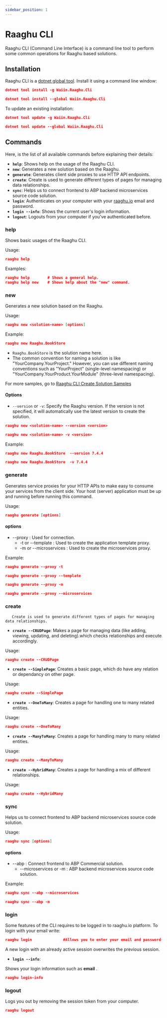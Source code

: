 ```yaml
---
sidebar_position: 1
---
```


# Raaghu CLI

Raaghu CLI (Command Line Interface) is a command line tool to perform some common operations for Raaghu based solutions.


## Installation

Raaghu CLI is a [dotnet global tool](https://www.nuget.org/packages/Waiin.Raaghu.Cli). Install it using a command line window:


````json
dotnet tool install -g Waiin.Raaghu.Cli
````
````json
dotnet tool install --global Waiin.Raaghu.Cli
````

To update an existing installation:

````json
dotnet tool update -g Waiin.Raaghu.Cli
````
````json
dotnet tool update --global Waiin.Raaghu.Cli
````
## Commands

Here, is the list of all available commands before explaining their details:

* **`help`**: Shows help on the usage of the Raaghu CLI.
* **`new`**: Generates a new solution based on the Raaghu.
* **`generate`**: Generates client side proxies to use HTTP API endpoints.
* **`create`**: Create is used to generate different types of pages for managing data relationships.
* **`sync`**: Helps us to connect frontend to ABP backend microservices source code solution.
* **`login`**: Authenticates on your computer with your [raaghu.io](https://raaghu.io/) email and password.
* **`login --info`**: Shows the current user's login information.
* **`logout`**: Logouts from your computer if you've authenticated before.

### help

Shows basic usages of the Raaghu CLI.

Usage:

````json
raaghu help 
````

Examples:

````json
raaghu help        # Shows a general help.
raaghu help new    # Shows help about the "new" command.
````

### new

Generates a new solution based on the Raaghu.

Usage:

````json
raaghu new <solution-name> [options]
````

Example:

````json
raaghu new Raaghu.BookStore
````

* `Raaghu.BookStore` is the solution name here.
* The common convention for naming a solution is like "YourCompany.YourProject." However, you can use different naming conventions such as "YourProject" (single-level namespacing) or "YourCompany.YourProduct.YourModule" (three-level namespacing).

For more samples, go to [Raaghu CLI Create Solution Samples](CLI.md#new)

#### Options
* `--version` or `-v`: Specify the Raaghu version. If the version is not specified, it will automatically use the latest version to create the solution.

````json
raaghu new <solution-name> --version <version>
````
````json
raaghu new <solution-name> -v <version>
````

Example:

````json
raaghu new Raaghu.BookStore  --version 7.4.4
````

````json
raaghu new Raaghu.BookStore  -v 7.4.4
````

### generate

Generates service proxies for your HTTP APIs to make easy to consume your services from the client side. Your host (server) application must be up and running before running this command.

Usage:
```json
raaghu generate [options]
```
#### options

- --proxy : Used for connection.
  - -t or --template : Used to create the application template proxy.
  - -m or --microservices : Used to create the microservices proxy.

Example:
```json
raaghu generate --proxy -t
``` 
```json
raaghu generate --proxy --template
``` 
```json
raaghu generate --proxy -m
```
```json
raaghu generate --proxy --microservices
```

### create

       Create is used to generate different types of pages for managing data relationships. 

* **`create --CRUDPage`**: Makes a page for managing data (like adding, viewing, updating, and deleting).which checks relationships and execute accordingly.

Usage:
```json
raaghu create --CRUDPage
```

* **`create --SimplePage`**: Creates a basic page, which do have any relation or dependancy on other page.

Usage:
```json
raaghu create --SimplePage
```
* **`create --OneToMany`**: Creates a page for handling one to many related entities.

Usage:
```json
raaghu create --OneToMany
```
* **`create --ManyToMany`**: Creates a page for handling many to many related entities.

Usage:
```json
raaghu create --ManyToMany
```
* **`create --HybridMany`**: Creates a page for handling a mix of different relationships.

Usage:
```json
raaghu create --HybridMany
```
### sync 

 Helps us to connect frontend to ABP backend microservices source code solution.

Usage:
```json
raaghu sync [options]
```

#### options

- --abp : Connect frontend to ABP Commercial solution.
  - --microservices or -m : ABP backend microservices source code solution.

Example:
```json
raaghu sync --abp --microservices
``` 
```json
raaghu sync --abp -m
```

### login

Some features of the CLI requires to be logged in to raaghu.io platform. To login with your email write:

```json
raaghu login              #Allows you to enter your email and password(hidden)
```
A new login with an already active session overwrites the previous session.

* **`login --info`**:

Shows your login information such as **email** .
```json
raaghu login-info
```

### logout

Logs you out by removing the session token from your computer.

```json
raaghu logout
```
